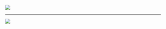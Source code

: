![](https://github-readme-stats.vercel.app/api/top-langs/?username=Elcapitanoe&theme=vue-dark&hide_border=true&include_all_commits=true&count_private=true)

<hr />

![](https://komarev.com/ghpvc/?username=Elcapitanoe&color=lightgrey)

